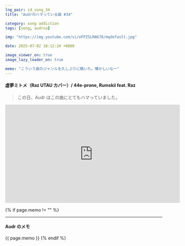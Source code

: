 ```yaml
---
lng_pair: id_song_34
title: "Audrのハマっている曲 #34"

category: song addiction
tags: [song, audrna]

img: "https://img.youtube.com/vi/eFPZ5LMAK70/mqdefault.jpg"

date: 2025-07-02 18:12:24 +0800

image_viewer_on: true
image_lazy_loader_on: true

memo: "こういう曲のジャンルを久しぶりに聴いた。懐かしいなー"
---
```


<!-- outline-start -->

#### 虚夢ミトメ（Raz UTAU カバー）/ 44e-prone, Rumskii feat. Raz

<!-- outline-end -->

> この日、Audr はこの曲にとてもハマっていました。

<iframe
  width="560"
  height="315"
  src="https://www.youtube.com/embed/eFPZ5LMAK70"
  title="YouTube video player"
  frameborder="0"
  allow="accelerometer; clipboard-write; encrypted-media; gyroscope; picture-in-picture; web-share"
  referrerpolicy="strict-origin-when-cross-origin"
  allowfullscreen
  data-align="center"
></iframe>

{% if page.memo != "" %}

<hr>

#### Audr のメモ

{{ page.memo }}
{% endif %}

